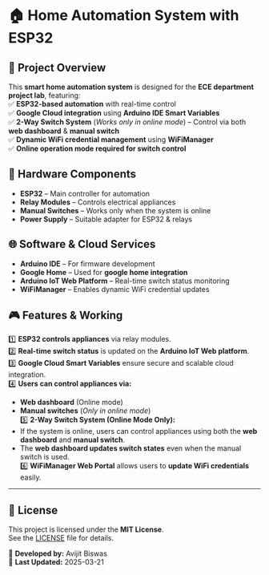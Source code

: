 # 🏠 Home Automation System with ESP32   

## 📌 Project Overview  
This **smart home automation system** is designed for the **ECE department project lab**, featuring:  
✅ **ESP32-based automation** with real-time control  
✅ **Google Cloud integration** using **Arduino IDE Smart Variables**  
✅ **2-Way Switch System** (*Works only in online mode*) – Control via both **web dashboard** & **manual switch**  
✅ **Dynamic WiFi credential management** using **WiFiManager**  
✅ **Online operation mode required for switch control**  

## 🔧 Hardware Components  
- **ESP32** – Main controller for automation  
- **Relay Modules** – Controls electrical appliances  
- **Manual Switches** – Works only when the system is online  
- **Power Supply** – Suitable adapter for ESP32 & relays  

## 🌐 Software & Cloud Services  
- **Arduino IDE** – For firmware development  
- **Google Home** – Used for **google home integration**  
- **Arduino IoT Web Platform** – Real-time switch status monitoring  
- **WiFiManager** – Enables dynamic WiFi credential updates  

## 🎮 Features & Working  
1️⃣ **ESP32 controls appliances** via relay modules.  
2️⃣ **Real-time switch status** is updated on the **Arduino IoT Web platform**.  
3️⃣ **Google Cloud Smart Variables** ensure secure and scalable cloud integration.  
4️⃣ **Users can control appliances via:**  
   - **Web dashboard** (Online mode)  
   - **Manual switches** (*Only in online mode*)  
5️⃣ **2-Way Switch System (Online Mode Only):**  
   - If the system is online, users can control appliances using both the **web dashboard** and **manual switch**.  
   - The **web dashboard updates switch states** even when the manual switch is used.  
6️⃣ **WiFiManager Web Portal** allows users to **update WiFi credentials** easily.  

---

## 📜 License  
This project is licensed under the **MIT License**.  
See the [LICENSE](./LICENSE) file for details.  

🔧 **Developed by:** Avijit Biswas  
📅 **Last Updated:** 2025-03-21  
